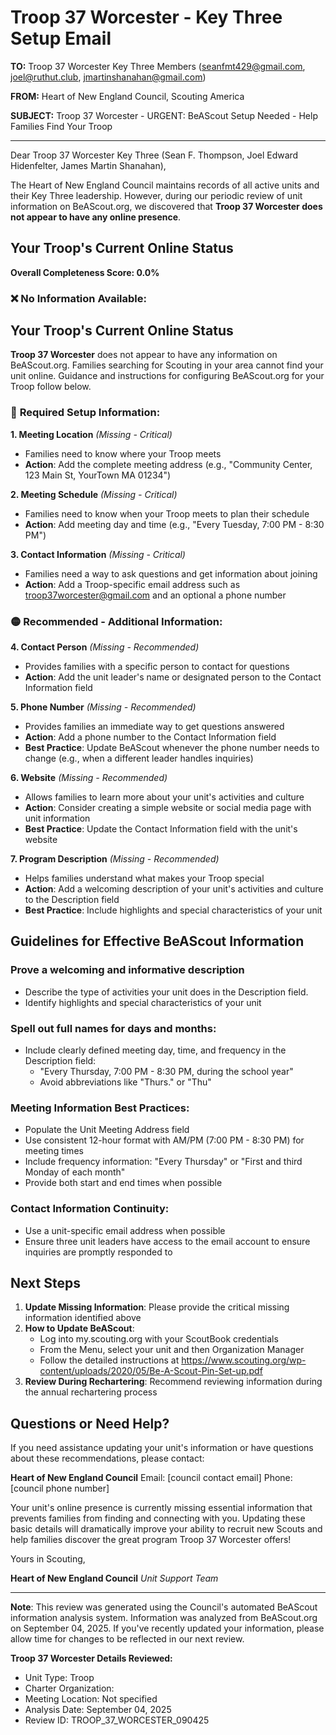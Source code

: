 # Troop 37 Worcester - Key Three Setup Email

**TO:** Troop 37 Worcester Key Three Members (seanfmt429@gmail.com, joel@ruthut.club, jmartinshanahan@gmail.com)

**FROM:** Heart of New England Council, Scouting America

**SUBJECT:** Troop 37 Worcester - URGENT: BeAScout Setup Needed - Help Families Find Your Troop

---

Dear Troop 37 Worcester Key Three (Sean F. Thompson, Joel Edward Hidenfelter, James Martin Shanahan),

The Heart of New England Council maintains records of all active units and their Key Three leadership. However, during our periodic review of unit information on BeAScout.org, we discovered that **Troop 37 Worcester does not appear to have any online presence**.

## Your Troop's Current Online Status

**Overall Completeness Score: 0.0%**

### ❌ **No Information Available:**
## Your Troop's Current Online Status

**Troop 37 Worcester** does not appear to have any information on BeAScout.org. Families searching for Scouting in your area cannot find your unit online. Guidance and instructions for configuring BeAScout.org for your Troop follow below.

### 🔴 **Required Setup Information:**

**1. Meeting Location** *(Missing - Critical)*
- Families need to know where your Troop meets
- **Action**: Add the complete meeting address (e.g., "Community Center, 123 Main St, YourTown MA 01234")

**2. Meeting Schedule** *(Missing - Critical)*
- Families need to know when your Troop meets to plan their schedule
- **Action**: Add meeting day and time (e.g., "Every Tuesday, 7:00 PM - 8:30 PM")

**3. Contact Information** *(Missing - Critical)*
- Families need a way to ask questions and get information about joining
- **Action**: Add a Troop-specific email address such as troop37worcester@gmail.com and an optional a phone number

### 🟡 **Recommended - Additional Information:**

**4. Contact Person** *(Missing - Recommended)*
- Provides families with a specific person to contact for questions
- **Action**: Add the unit leader's name or designated person to the Contact Information field

**5. Phone Number** *(Missing - Recommended)*
- Provides families an immediate way to get questions answered
- **Action**: Add a phone number to the Contact Information field
- **Best Practice**: Update BeAScout whenever the phone number needs to change (e.g., when a different leader handles inquiries)

**6. Website** *(Missing - Recommended)*
- Allows families to learn more about your unit's activities and culture
- **Action**: Consider creating a simple website or social media page with unit information
- **Best Practice**: Update the Contact Information field with the unit's website

**7. Program Description** *(Missing - Recommended)*
- Helps families understand what makes your Troop special
- **Action**: Add a welcoming description of your unit's activities and culture to the Description field
- **Best Practice**: Include highlights and special characteristics of your unit

## Guidelines for Effective BeAScout Information

### **Prove a welcoming and informative description**
- Describe the type of activities your unit does in the Description field.
- Identify highlights and special characteristics of your unit

### **Spell out full names for days and months:**
- Include clearly defined meeting day, time, and frequency in the Description field:
  - "Every Thursday, 7:00 PM - 8:30 PM, during the school year"
  - Avoid abbreviations like "Thurs." or "Thu"

### **Meeting Information Best Practices:**
- Populate the Unit Meeting Address field
- Use consistent 12-hour format with AM/PM (7:00 PM - 8:30 PM) for meeting times
- Include frequency information: "Every Thursday" or "First and third Monday of each month"
- Provide both start and end times when possible

### **Contact Information Continuity:**
- Use a unit-specific email address when possible
- Ensure three unit leaders have access to the email account to ensure inquiries are promptly responded to

## Next Steps

1. **Update Missing Information**: Please provide the critical missing information identified above
2. **How to Update BeAScout**: 
   - Log into my.scouting.org with your ScoutBook credentials
   - From the Menu, select your unit and then Organization Manager
   - Follow the detailed instructions at
     https://www.scouting.org/wp-content/uploads/2020/05/Be-A-Scout-Pin-Set-up.pdf
3. **Review During Rechartering**: Recommend reviewing information during the annual rechartering process

## Questions or Need Help?

If you need assistance updating your unit's information or have questions about these recommendations, please contact:

**Heart of New England Council**
Email: [council contact email]
Phone: [council phone number]

Your unit's online presence is currently missing essential information that prevents families from finding and connecting with you. Updating these basic details will dramatically improve your ability to recruit new Scouts and help families discover the great program Troop 37 Worcester offers!

Yours in Scouting,

**Heart of New England Council**
*Unit Support Team*

---

**Note**: This review was generated using the Council's automated BeAScout information analysis system. Information was analyzed from BeAScout.org on September 04, 2025. If you've recently updated your information, please allow time for changes to be reflected in our next review.

**Troop 37 Worcester Details Reviewed:**
- Unit Type: Troop
- Charter Organization: 
- Meeting Location: Not specified
- Analysis Date: September 04, 2025
- Review ID: TROOP_37_WORCESTER_090425